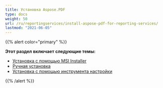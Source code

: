 ```yaml
---
title: Установка Aspose.PDF
type: docs
weight: 50
url: /ru/reportingservices/install-aspose-pdf-for-reporting-services/
lastmod: "2021-06-05"
---
```


{{% alert color="primary" %}}

**Этот раздел включает следующие темы:**

- [Установка с помощью MSI Installer](/pdf/ru/reportingservices/install-with-msi-installer/)
- [Ручная установка](/pdf/ru/reportingservices/install-manually/)
- [Установка с помощью инструмента настройки](/pdf/ru/reportingservices/install-with-configuring-tool/)

{{% /alert %}}
```